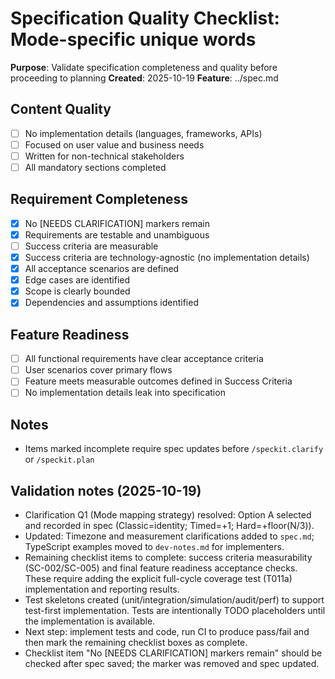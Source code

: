 # Specification Quality Checklist: Mode-specific unique words

**Purpose**: Validate specification completeness and quality before proceeding to planning
**Created**: 2025-10-19
**Feature**: ../spec.md

## Content Quality

- [ ] No implementation details (languages, frameworks, APIs)
- [ ] Focused on user value and business needs
- [ ] Written for non-technical stakeholders
- [ ] All mandatory sections completed

## Requirement Completeness

- [X] No [NEEDS CLARIFICATION] markers remain
- [X] Requirements are testable and unambiguous
- [ ] Success criteria are measurable
- [X] Success criteria are technology-agnostic (no implementation details)
- [X] All acceptance scenarios are defined
- [X] Edge cases are identified
- [X] Scope is clearly bounded
- [X] Dependencies and assumptions identified

## Feature Readiness

- [ ] All functional requirements have clear acceptance criteria
- [ ] User scenarios cover primary flows
- [ ] Feature meets measurable outcomes defined in Success Criteria
- [ ] No implementation details leak into specification

## Notes

- Items marked incomplete require spec updates before `/speckit.clarify` or `/speckit.plan`

## Validation notes (2025-10-19)

- Clarification Q1 (Mode mapping strategy) resolved: Option A selected and recorded in spec (Classic=identity; Timed=+1; Hard=+floor(N/3)).
- Updated: Timezone and measurement clarifications added to `spec.md`; TypeScript examples moved to `dev-notes.md` for implementers.
- Remaining checklist items to complete: success criteria measurability (SC-002/SC-005) and final feature readiness acceptance checks. These require adding the explicit full-cycle coverage test (T011a) implementation and reporting results.
- Test skeletons created (unit/integration/simulation/audit/perf) to support test-first implementation. Tests are intentionally TODO placeholders until the implementation is available.
- Next step: implement tests and code, run CI to produce pass/fail and then mark the remaining checklist boxes as complete.
- Checklist item "No [NEEDS CLARIFICATION] markers remain" should be checked after spec saved; the marker was removed and spec updated.

